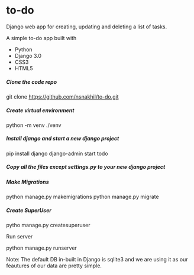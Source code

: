 # to-do

Django web app for creating, updating and deleting a list of tasks.

A simple to-do app built with

* Python
* Django 3.0
* CSS3
* HTML5



##### Clone the code repo 

git clone https://github.com/nsnakhil/to-do.git



##### Create virtual environment 

python -m venv ./venv



##### Install django and start a new django project

pip install django
django-admin start todo



##### Copy all the files except settings.py to your new django project



##### Make Migrations

python manage.py makemigrations
python manage.py migrate

##### Create SuperUser

pytho manage.py createsuperuser

Run server

python manage.py runserver

Note: The default DB in-built in Django is sqlite3 and we are using it as our feautures of our data are pretty simple.



